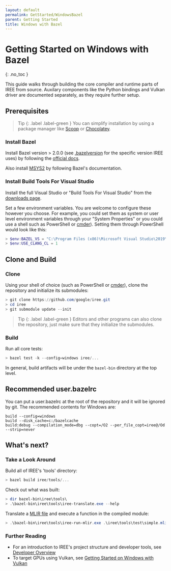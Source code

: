 ```yaml
---
layout: default
permalink: GetStarted/WindowsBazel
parent: Getting Started
title: Windows with Bazel
---
```


# Getting Started on Windows with Bazel
{: .no_toc }

<!--
Notes to those updating this guide:

    * This document should be __simple__ and cover essential items only.
      Notes for optional components should go in separate files.

    * This document parallels getting_started_linux_bazel.md.
      Please keep them in sync.
-->

This guide walks through building the core compiler and runtime parts of IREE
from source. Auxilary components like the Python bindings and Vulkan driver are
documented separately, as they require further setup.

## Prerequisites

> Tip
> {: .label .label-green }
> You can simplify installation by using a package
> manager like [Scoop](https://scoop.sh/) or
> [Chocolatey](https://chocolatey.org/).

### Install Bazel

Install Bazel version > 2.0.0 (see
[.bazelversion](https://github.com/google/iree/blob/master/.bazelversion) for
the specific version IREE uses) by following the
[official docs](https://docs.bazel.build/versions/master/install-windows.html).

Also install [MSYS2](https://www.msys2.org/) by following Bazel's documentation.

### Install Build Tools For Visual Studio

Install the full Visual Studio or "Build Tools For Visual Studio" from the
[downloads page](https://visualstudio.microsoft.com/downloads/).

Set a few environment variables. You are welcome to configure these however you
choose. For example, you could set them as system or user level environment
variables through your "System Properties" or you could use a shell such as
PowerShell or [cmder](https://cmder.net/)). Setting them through PowerShell
would look like this:

```powershell
> $env:BAZEL_VS = "C:\Program Files (x86)\Microsoft Visual Studio\2019\BuildTools"
> $env:USE_CLANG_CL = 1
```

## Clone and Build

### Clone

Using your shell of choice (such as PowerShell or [cmder](https://cmder.net/)),
clone the repository and initialize its submodules:

```powershell
> git clone https://github.com/google/iree.git
> cd iree
> git submodule update --init
```

> Tip
> {: .label .label-green }
> Editors and other programs can also clone the
> repository, just make sure that they initialize the submodules.

### Build

Run all core tests:

```powershell
> bazel test -k --config=windows iree/...
```

In general, build artifacts will be under the `bazel-bin` directory at the top
level.

## Recommended user.bazelrc

You can put a user.bazelrc at the root of the repository and it will be ignored
by git. The recommended contents for Windows are:

```
build --config=windows
build --disk_cache=c:/bazelcache
build:debug --compilation_mode=dbg --copt=/O2 --per_file_copt=iree@/Od --strip=never
```

## What's next?

### Take a Look Around

Build all of IREE's 'tools' directory:

```powershell
> bazel build iree/tools/...
```

Check out what was built:

```powershell
> dir bazel-bin\iree\tools\
> .\bazel-bin\iree\tools\iree-translate.exe --help
```

Translate a
[MLIR file](https://github.com/google/iree/blob/master/iree/tools/test/simple.mlir)
and execute a function in the compiled module:

```powershell
> .\bazel-bin\iree\tools\iree-run-mlir.exe .\iree\tools\test\simple.mlir -input-value="i32=-2" -iree-hal-target-backends=vmla -print-mlir
```

### Further Reading

*   For an introduction to IREE's project structure and developer tools, see
    [Developer Overview](../developer_overview.md)
*   To target GPUs using Vulkan, see
    [Getting Started on Windows with Vulkan](getting_started_windows_vulkan.md)

<!-- TODO(scotttodd): Running samples -->
<!-- TODO(scotttodd): Python -->